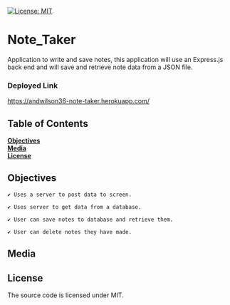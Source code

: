 [![License: MIT](https://img.shields.io/badge/License-MIT-yellow.svg)](https://opensource.org/licenses/MIT)

# Note_Taker
Application to write and save notes, this application will use an Express.js back end and will save and retrieve note data from a JSON file.

### Deployed Link
https://andwilson36-note-taker.herokuapp.com/

## Table of Contents

**[Objectives](#Objectives)**<br>
**[Media](#Media)**<br>
**[License](#License)**<br>

## Objectives

```
✔️ Uses a server to post data to screen.

✔️ Uses server to get data from a database.

✔️ User can save notes to database and retrieve them. 

✔️ User can delete notes they have made.
```

## Media

## License
The source code is licensed under MIT.
